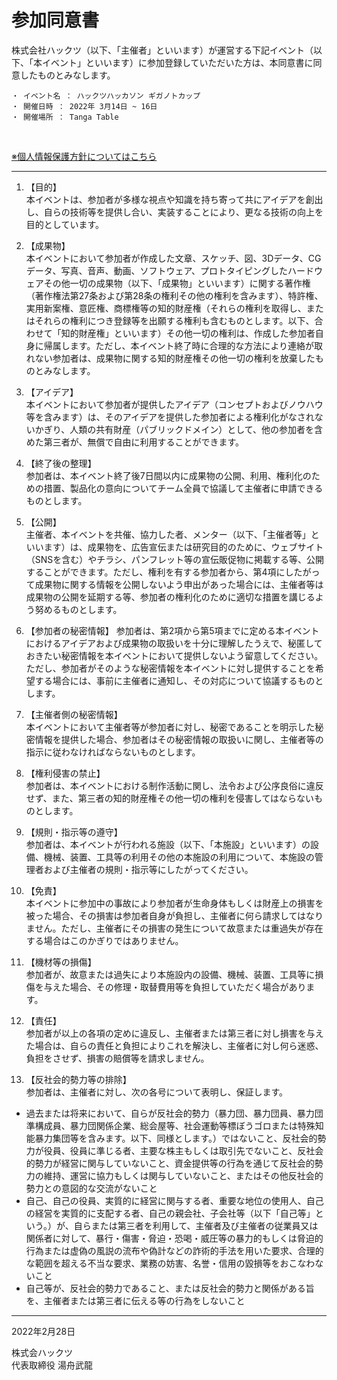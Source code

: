 # 参加同意書

株式会社ハックツ（以下、「主催者」といいます）が運営する下記イベント（以下、「本イベント」といいます）に参加登録していただいた方は、本同意書に同意したものとみなします。

```
・ イベント名 ： ハックツハッカソン ギガノトカップ  
・ 開催日時 ： 2022年 3月14日 ~ 16日  
・ 開催場所 ： Tanga Table
```

<br>

[※個人情報保護方針についてはこちら](https://github.com/hackzinc/docs/blob/master/privacypolicy.md)

------

1. 【目的】  
本イベントは、参加者が多様な視点や知識を持ち寄って共にアイデアを創出し、自らの技術等を提供し合い、実装することにより、更なる技術の向上を目的としています。
  
  
2. 【成果物】  
本イベントにおいて参加者が作成した文章、スケッチ、図、3Dデータ、CGデータ、写真、音声、動画、ソフトウェア、プロトタイピングしたハードウェアその他一切の成果物（以下、「成果物」といいます）に関する著作権（著作権法第27条および第28条の権利その他の権利を含みます）、特許権、実用新案権、意匠権、商標権等の知的財産権（それらの権利を取得し、またはそれらの権利につき登録等を出願する権利も含むものとします。以下、合わせて「知的財産権」といいます）その他一切の権利は、作成した参加者自身に帰属します。ただし、本イベント終了時に合理的な方法により連絡が取れない参加者は、成果物に関する知的財産権その他一切の権利を放棄したものとみなします。

  
3. 【アイデア】  
本イベントにおいて参加者が提供したアイデア（コンセプトおよびノウハウ等を含みます）は、そのアイデアを提供した参加者による権利化がなされないかぎり、人類の共有財産（パブリックドメイン）として、他の参加者を含めた第三者が、無償で自由に利用することができます。

  
4. 【終了後の整理】  
参加者は、本イベント終了後7日間以内に成果物の公開、利用、権利化のための措置、製品化の意向についてチーム全員で協議して主催者に申請できるものとします。

  
5. 【公開】  
主催者、本イベントを共催、協力した者、メンター（以下、「主催者等」といいます）は、成果物を、広告宣伝または研究目的のために、ウェブサイト（SNSを含む）やチラシ、パンフレット等の宣伝販促物に掲載する等、公開することができます。ただし、権利を有する参加者から、第4項にしたがって成果物に関する情報を公開しないよう申出があった場合には、主催者等は成果物の公開を延期する等、参加者の権利化のために適切な措置を講じるよう努めるものとします。

  
6. 【参加者の秘密情報】
参加者は、第2項から第5項までに定める本イベントにおけるアイデアおよび成果物の取扱いを十分に理解したうえで、秘匿しておきたい秘密情報を本イベントにおいて提供しないよう留意してください。ただし、参加者がそのような秘密情報を本イベントに対し提供することを希望する場合には、事前に主催者に通知し、その対応について協議するものとします。

  
7. 【主催者側の秘密情報】  
本イベントにおいて主催者等が参加者に対し、秘密であることを明示した秘密情報を提供した場合、参加者はその秘密情報の取扱いに関し、主催者等の指示に従わなければならないものとします。

  
8. 【権利侵害の禁止】  
参加者は、本イベントにおける制作活動に関し、法令および公序良俗に違反せず、また、第三者の知的財産権その他一切の権利を侵害してはならないものとします。

  
9. 【規則・指示等の遵守】  
参加者は、本イベントが行われる施設（以下、「本施設」といいます）の設備、機械、装置、工具等の利用その他の本施設の利用について、本施設の管理者および主催者の規則・指示等にしたがってください。

  
10. 【免責】  
本イベントに参加中の事故により参加者が生命身体もしくは財産上の損害を被った場合、その損害は参加者自身が負担し、主催者に何ら請求してはなりません。ただし、主催者にその損害の発生について故意または重過失が存在する場合はこのかぎりではありません。

  
11. 【機材等の損傷】  
参加者が、故意または過失により本施設内の設備、機械、装置、工具等に損傷を与えた場合、その修理・取替費用等を負担していただく場合があります。

  
12. 【責任】  
参加者が以上の各項の定めに違反し、主催者または第三者に対し損害を与えた場合は、自らの責任と負担によりこれを解決し、主催者に対し何ら迷惑、負担をさせず、損害の賠償等を請求しません。

  
13. 【反社会的勢力等の排除】  
参加者は、主催者に対し、次の各号について表明し、保証します。
* 過去または将来において、自らが反社会的勢力（暴力団、暴力団員、暴力団準構成員、暴力団関係企業、総会屋等、社会運動等標ぼうゴロまたは特殊知能暴力集団等を含みます。以下、同様とします。）ではないこと、反社会的勢力が役員、役員に準じる者、主要な株主もしくは取引先でないこと、反社会的勢力が経営に関与していないこと、資金提供等の行為を通じて反社会的勢力の維持、運営に協力もしくは関与していないこと、またはその他反社会的勢力との意図的な交流がないこと
* 自己、自己の役員、実質的に経営に関与する者、重要な地位の使用人、自己の経営を実質的に支配する者、自己の親会社、子会社等（以下「自己等」という。）が、自らまたは第三者を利用して、主催者及び主催者の従業員又は関係者に対して、暴行・傷害・脅迫・恐喝・威圧等の暴力的もしくは脅迫的行為または虚偽の風説の流布や偽計などの詐術的手法を用いた要求、合理的な範囲を超える不当な要求、業務の妨害、名誉・信用の毀損等をおこなわないこと
* 自己等が、反社会的勢力であること、または反社会的勢力と関係がある旨を、主催者または第三者に伝える等の行為をしないこと

------

2022年2月28日

株式会ハックツ  
代表取締役 湯舟武龍
